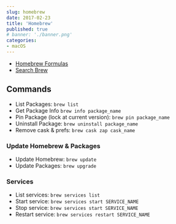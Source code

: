 ```yaml
---
slug: homebrew
date: 2017-02-23
title: 'Homebrew'
published: true
# banner: './banner.png'
categories:
- macOS
---
```


- [Homebrew Formulas](http://brewformulas.org/)
- [Search Brew](http://searchbrew.com/)

## Commands

- List Packages: `brew list`
- Get Package Info `brew info package_name`
- Pin Package (lock at current version): `brew pin package_name`
- Uninstall Package: `brew uninstall package_name`
- Remove cask & prefs: `brew cask zap cask_name`

### Update Homebrew & Packages

- Update Homebrew: `brew update`
- Update Packages: `brew upgrade`

### Services

- List services: `brew services list`
- Start service: `brew services start SERVICE_NAME`
- Stop service: `brew services start SERVICE_NAME`
- Restart service: `brew services restart SERVICE_NAME`
